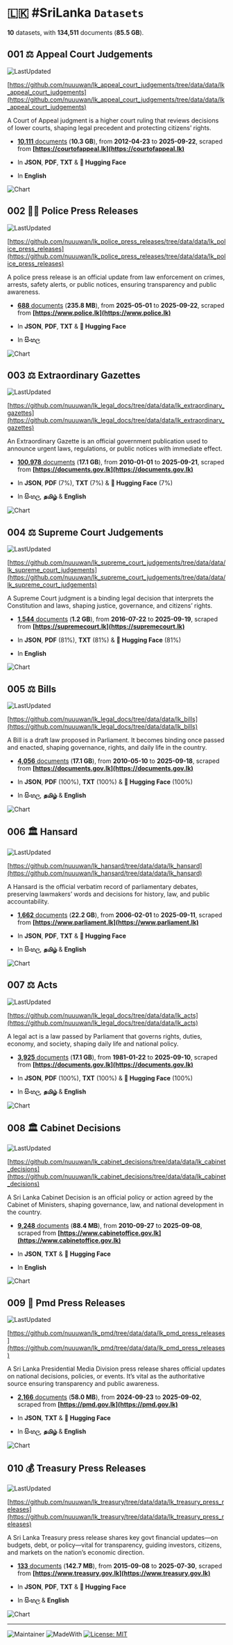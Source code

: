 # 🇱🇰 #SriLanka `Datasets`

**10** datasets, with **134,511** documents (**85.5 GB**).

## 001 ⚖️ Appeal Court Judgements

![LastUpdated](https://img.shields.io/badge/last_updated-2025--09--22_14:52:10-green)

[https://github.com/nuuuwan/lk_appeal_court_judgements/tree/data/data/lk_appeal_court_judgements](https://github.com/nuuuwan/lk_appeal_court_judgements/tree/data/data/lk_appeal_court_judgements)

A Court of Appeal judgment is a higher court ruling that reviews decisions of lower courts, shaping legal precedent and protecting citizens’ rights.

- [**10,111** documents](https://github.com/nuuuwan/lk_appeal_court_judgements/tree/data/data/lk_appeal_court_judgements) (**10.3 GB**), from **2012-04-23** to **2025-09-22**, scraped from **[https://courtofappeal.lk](https://courtofappeal.lk)**

- In **JSON**, **PDF**, **TXT** & **🤗 Hugging Face**

- In **English**

![Chart](https://raw.githubusercontent.com/nuuuwan/lk_appeal_court_judgements/refs/heads/data/data/lk_appeal_court_judgements/docs_by_year_and_lang.png)

## 002 👮‍♂️ Police Press Releases

![LastUpdated](https://img.shields.io/badge/last_updated-2025--09--22_14:10:51-green)

[https://github.com/nuuuwan/lk_police_press_releases/tree/data/data/lk_police_press_releases](https://github.com/nuuuwan/lk_police_press_releases/tree/data/data/lk_police_press_releases)

A police press release is an official update from law enforcement on crimes, arrests, safety alerts, or public notices, ensuring transparency and public awareness.

- [**688** documents](https://github.com/nuuuwan/lk_police_press_releases/tree/data/data/lk_police_press_releases) (**235.8 MB**), from **2025-05-01** to **2025-09-22**, scraped from **[https://www.police.lk](https://www.police.lk)**

- In **JSON**, **PDF**, **TXT** & **🤗 Hugging Face**

- In **සිංහල**

![Chart](https://raw.githubusercontent.com/nuuuwan/lk_police_press_releases/refs/heads/data/data/lk_police_press_releases/docs_by_month_and_lang.png)

## 003 ⚖️ Extraordinary Gazettes

![LastUpdated](https://img.shields.io/badge/last_updated-2025--09--22_15:00:26-green)

[https://github.com/nuuuwan/lk_legal_docs/tree/data/data/lk_extraordinary_gazettes](https://github.com/nuuuwan/lk_legal_docs/tree/data/data/lk_extraordinary_gazettes)

An Extraordinary Gazette is an official government publication used to announce urgent laws, regulations, or public notices with immediate effect.

- [**100,978** documents](https://github.com/nuuuwan/lk_legal_docs/tree/data/data/lk_extraordinary_gazettes) (**17.1 GB**), from **2010-01-01** to **2025-09-21**, scraped from **[https://documents.gov.lk](https://documents.gov.lk)**

- In **JSON**, **PDF** (7%), **TXT** (7%) & **🤗 Hugging Face** (7%)

- In **සිංහල**, **தமிழ்** & **English**

![Chart](https://raw.githubusercontent.com/nuuuwan/lk_legal_docs/refs/heads/data/data/lk_extraordinary_gazettes/docs_by_year_and_lang.png)

## 004 ⚖️ Supreme Court Judgements

![LastUpdated](https://img.shields.io/badge/last_updated-2025--09--22_14:43:11-green)

[https://github.com/nuuuwan/lk_supreme_court_judgements/tree/data/data/lk_supreme_court_judgements](https://github.com/nuuuwan/lk_supreme_court_judgements/tree/data/data/lk_supreme_court_judgements)

A Supreme Court judgment is a binding legal decision that interprets the Constitution and laws, shaping justice, governance, and citizens’ rights.

- [**1,544** documents](https://github.com/nuuuwan/lk_supreme_court_judgements/tree/data/data/lk_supreme_court_judgements) (**1.2 GB**), from **2016-07-22** to **2025-09-19**, scraped from **[https://supremecourt.lk](https://supremecourt.lk)**

- In **JSON**, **PDF** (81%), **TXT** (81%) & **🤗 Hugging Face** (81%)

- In **English**

![Chart](https://raw.githubusercontent.com/nuuuwan/lk_supreme_court_judgements/refs/heads/data/data/lk_supreme_court_judgements/docs_by_year_and_lang.png)

## 005 ⚖️ Bills

![LastUpdated](https://img.shields.io/badge/last_updated-2025--09--22_14:45:51-green)

[https://github.com/nuuuwan/lk_legal_docs/tree/data/data/lk_bills](https://github.com/nuuuwan/lk_legal_docs/tree/data/data/lk_bills)

A Bill is a draft law proposed in Parliament. It becomes binding once passed and enacted, shaping governance, rights, and daily life in the country.

- [**4,056** documents](https://github.com/nuuuwan/lk_legal_docs/tree/data/data/lk_bills) (**17.1 GB**), from **2010-05-10** to **2025-09-18**, scraped from **[https://documents.gov.lk](https://documents.gov.lk)**

- In **JSON**, **PDF** (100%), **TXT** (100%) & **🤗 Hugging Face** (100%)

- In **සිංහල**, **தமிழ்** & **English**

![Chart](https://raw.githubusercontent.com/nuuuwan/lk_legal_docs/refs/heads/data/data/lk_bills/docs_by_year_and_lang.png)

## 006 🏛️ Hansard

![LastUpdated](https://img.shields.io/badge/last_updated-2025--09--22_14:22:32-green)

[https://github.com/nuuuwan/lk_hansard/tree/data/data/lk_hansard](https://github.com/nuuuwan/lk_hansard/tree/data/data/lk_hansard)

A Hansard is the official verbatim record of parliamentary debates, preserving lawmakers’ words and decisions for history, law, and public accountability.

- [**1,662** documents](https://github.com/nuuuwan/lk_hansard/tree/data/data/lk_hansard) (**22.2 GB**), from **2006-02-01** to **2025-09-11**, scraped from **[https://www.parliament.lk](https://www.parliament.lk)**

- In **JSON**, **PDF**, **TXT** & **🤗 Hugging Face**

- In **සිංහල**, **தமிழ்** & **English**

![Chart](https://raw.githubusercontent.com/nuuuwan/lk_hansard/refs/heads/data/data/lk_hansard/docs_by_year_and_lang.png)

## 007 ⚖️ Acts

![LastUpdated](https://img.shields.io/badge/last_updated-2025--09--22_14:49:08-green)

[https://github.com/nuuuwan/lk_legal_docs/tree/data/data/lk_acts](https://github.com/nuuuwan/lk_legal_docs/tree/data/data/lk_acts)

A legal act is a law passed by Parliament that governs rights, duties, economy, and society, shaping daily life and national policy.

- [**3,925** documents](https://github.com/nuuuwan/lk_legal_docs/tree/data/data/lk_acts) (**17.1 GB**), from **1981-01-22** to **2025-09-10**, scraped from **[https://documents.gov.lk](https://documents.gov.lk)**

- In **JSON**, **PDF** (100%), **TXT** (100%) & **🤗 Hugging Face** (100%)

- In **සිංහල**, **தமிழ்** & **English**

![Chart](https://raw.githubusercontent.com/nuuuwan/lk_legal_docs/refs/heads/data/data/lk_acts/docs_by_decade_and_lang.png)

## 008 🏛️ Cabinet Decisions

![LastUpdated](https://img.shields.io/badge/last_updated-2025--09--22_14:54:59-green)

[https://github.com/nuuuwan/lk_cabinet_decisions/tree/data/data/lk_cabinet_decisions](https://github.com/nuuuwan/lk_cabinet_decisions/tree/data/data/lk_cabinet_decisions)

A Sri Lanka Cabinet Decision is an official policy or action agreed by the Cabinet of Ministers, shaping governance, law, and national development in the country.

- [**9,248** documents](https://github.com/nuuuwan/lk_cabinet_decisions/tree/data/data/lk_cabinet_decisions) (**88.4 MB**), from **2010-09-27** to **2025-09-08**, scraped from **[https://www.cabinetoffice.gov.lk](https://www.cabinetoffice.gov.lk)**

- In **JSON**, **TXT** & **🤗 Hugging Face**

- In **English**

![Chart](https://raw.githubusercontent.com/nuuuwan/lk_cabinet_decisions/refs/heads/data/data/lk_cabinet_decisions/docs_by_year_and_lang.png)

## 009 📢 Pmd Press Releases

![LastUpdated](https://img.shields.io/badge/last_updated-2025--09--22_12:27:22-green)

[https://github.com/nuuuwan/lk_pmd/tree/data/data/lk_pmd_press_releases](https://github.com/nuuuwan/lk_pmd/tree/data/data/lk_pmd_press_releases)

A Sri Lanka Presidential Media Division press release shares official updates on national decisions, policies, or events. It’s vital as the authoritative source ensuring transparency and public awareness.

- [**2,166** documents](https://github.com/nuuuwan/lk_pmd/tree/data/data/lk_pmd_press_releases) (**58.0 MB**), from **2024-09-23** to **2025-09-02**, scraped from **[https://pmd.gov.lk](https://pmd.gov.lk)**

- In **JSON**, **TXT** & **🤗 Hugging Face**

- In **සිංහල**, **தமிழ்** & **English**

![Chart](https://raw.githubusercontent.com/nuuuwan/lk_pmd/refs/heads/data/data/lk_pmd_press_releases/docs_by_month_and_lang.png)

## 010 💰 Treasury Press Releases

![LastUpdated](https://img.shields.io/badge/last_updated-2025--09--22_14:12:15-green)

[https://github.com/nuuuwan/lk_treasury/tree/data/data/lk_treasury_press_releases](https://github.com/nuuuwan/lk_treasury/tree/data/data/lk_treasury_press_releases)

A Sri Lanka Treasury press release shares key govt financial updates—on budgets, debt, or policy—vital for transparency, guiding investors, citizens, and markets on the nation’s economic direction.

- [**133** documents](https://github.com/nuuuwan/lk_treasury/tree/data/data/lk_treasury_press_releases) (**142.7 MB**), from **2015-09-08** to **2025-07-30**, scraped from **[https://www.treasury.gov.lk](https://www.treasury.gov.lk)**

- In **JSON**, **PDF**, **TXT** & **🤗 Hugging Face**

- In **සිංහල** & **English**

![Chart](https://raw.githubusercontent.com/nuuuwan/lk_treasury/refs/heads/data/data/lk_treasury_press_releases/docs_by_year_and_lang.png)

---

![Maintainer](https://img.shields.io/badge/maintainer-nuuuwan-red)
![MadeWith](https://img.shields.io/badge/made_with-python-blue)
[![License: MIT](https://img.shields.io/badge/License-MIT-yellow.svg)](https://opensource.org/licenses/MIT)
